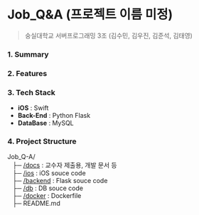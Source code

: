 # Job_Q&A (프로젝트 이름 미정)
> 숭실대학교 서버프로그래밍 3조 (김수민, 김우진, 김준석, 김태영)

### 1. Summary


### 2. Features


### 3. Tech Stack
- **iOS** : Swift
- **Back-End** : Python Flask
- **DataBase** : MySQL


### 4. Project Structure
Job_Q-A/<br>
&nbsp;&nbsp;&nbsp;├─ [/docs](https://github.com/SSU-ServerProgramming/Job_Q-A/tree/main/docs) : 교수자 제출용, 개발 문서 등<br>
&nbsp;&nbsp;&nbsp;├─ [/ios](https://github.com/SSU-ServerProgramming/Job_Q-A/tree/main/ios) : iOS souce code<br>
&nbsp;&nbsp;&nbsp;├─ [/backend](https://github.com/SSU-ServerProgramming/Job_Q-A/tree/main/backend) : Flask souce code <br>
&nbsp;&nbsp;&nbsp;├─ [/db](https://github.com/SSU-ServerProgramming/Job_Q-A/tree/main/db) : DB souce code<br>
&nbsp;&nbsp;&nbsp;├─ [/docker](https://github.com/SSU-ServerProgramming/Job_Q-A/tree/main/docker) : Dockerfile<br>
&nbsp;&nbsp;&nbsp;├─ README.md

